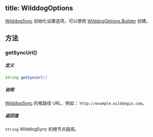 title: WilddogOptions
----
[WilddogSync](/sync/Android/api/WilddogSync.html) 初始化设置选项，可以使用 [WilddogOptions.Builder](/sync/Android/api/WilddogOptions.Builder.html) 创建。

## 方法

### getSyncUrl()
##### 定义

```java
String getSyncUrl()
```

##### 说明

[WilddogSync](/sync/Android/api/WilddogSync.html) 的根路径 URL，例如： `http://example.wilddogio.com`。

##### 返回值

`String` WilddogSync 的根节点路径。
</br>


